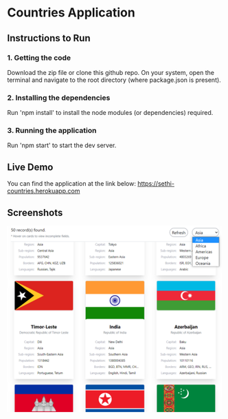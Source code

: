 # Countries Application

## Instructions to Run

### 1. Getting the code

Download the zip file or clone this github repo. On your system, open the terminal and navigate to the root directory (where package.json is present).

### 2. Installing the dependencies

Run 'npm install' to install the node modules (or dependencies) required.

### 3. Running the application

Run 'npm start' to start the dev server.

## Live Demo

You can find the application at the link below:
https://sethi-countries.herokuapp.com

## Screenshots

<img src="./public/screenshot.png" width="500" />

